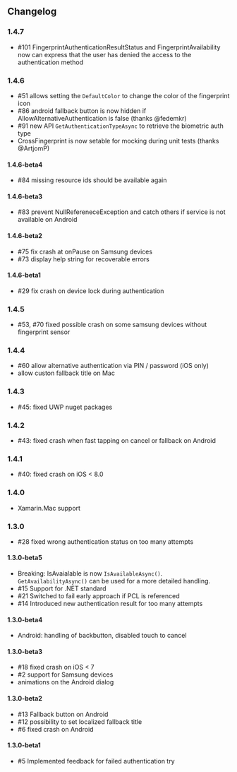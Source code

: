 ## Changelog

### 1.4.7
- #101 FingerprintAuthenticationResultStatus and FingerprintAvailability now can express that the user has denied the access to the authentication method 

### 1.4.6
- #51 allows setting the `DefaultColor` to change the color of the fingerprint icon
- #86 android fallback button is now hidden if AllowAlternativeAuthentication is false (thanks @fedemkr)
- #91 new API `GetAuthenticationTypeAsync` to retrieve the biometric auth type
- CrossFingerprint is now setable for mocking during unit tests (thanks @ArtjomP)

#### 1.4.6-beta4
- #84 missing resource ids should be available again 

#### 1.4.6-beta3
- #83 prevent NullRefereneceException and catch others if service is not available on Android

#### 1.4.6-beta2
- #75 fix crash at onPause on Samsung devices
- #73 display help string for recoverable errors

#### 1.4.6-beta1
- #29 fix crash on device lock during authentication

### 1.4.5
- #53, #70 fixed possible crash on some samsung devices without fingerprint sensor

### 1.4.4
- #60 allow alternative authentication via PIN / password (iOS only)
- allow custon fallback title on Mac

### 1.4.3
- #45: fixed UWP nuget packages

### 1.4.2
- #43: fixed crash when fast tapping on cancel or fallback on Android

### 1.4.1
- #40: fixed crash on iOS &lt; 8.0

### 1.4.0
- Xamarin.Mac support	  
	  
### 1.3.0

- #28 fixed wrong authentication status on too many attempts

#### 1.3.0-beta5
- Breaking: IsAvaialable is now `IsAvailableAsync()`. `GetAvailabilityAsync()` can be used for a more detailed handling.
- #15 Support for .NET standard
- #21 Switched to fail early approach if PCL is referenced
- #14 Introduced new authentication result for too many attempts

#### 1.3.0-beta4
- Android: handling of backbutton, disabled touch to cancel

#### 1.3.0-beta3
- #18 fixed crash on iOS < 7
- #2 support for Samsung devices
- animations on the Android dialog

#### 1.3.0-beta2
- #13 Fallback button on Android
- #12 possibility to set localized fallback title
- #6 fixed crash on Android

#### 1.3.0-beta1
- #5 Implemented feedback for failed authentication try
